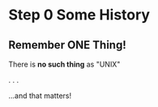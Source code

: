 
# Step 0 Some History

## Remember ONE Thing!

There is **no such thing** as "UNIX"

. . .

...and that matters!